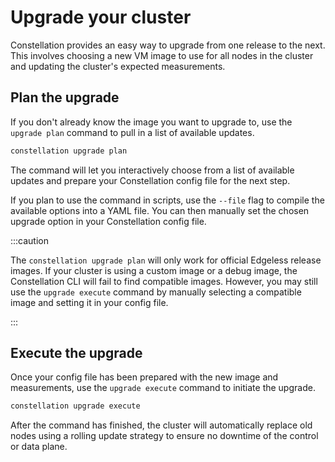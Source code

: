# Upgrade your cluster

Constellation provides an easy way to upgrade from one release to the next.
This involves choosing a new VM image to use for all nodes in the cluster and updating the cluster's expected measurements.

## Plan the upgrade

If you don't already know the image you want to upgrade to, use the `upgrade plan` command to pull in a list of available updates.

```bash
constellation upgrade plan
```

The command will let you interactively choose from a list of available updates and prepare your Constellation config file for the next step.

If you plan to use the command in scripts, use the `--file` flag to compile the available options into a YAML file.
You can then manually set the chosen upgrade option in your Constellation config file.

:::caution

The `constellation upgrade plan` will only work for official Edgeless release images.
If your cluster is using a custom image or a debug image, the Constellation CLI will fail to find compatible images.
However, you may still use the `upgrade execute` command by manually selecting a compatible image and setting it in your config file.

:::

## Execute the upgrade

Once your config file has been prepared with the new image and measurements, use the `upgrade execute` command to initiate the upgrade.

```bash
constellation upgrade execute
```

After the command has finished, the cluster will automatically replace old nodes using a rolling update strategy to ensure no downtime of the control or data plane.

